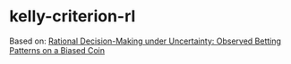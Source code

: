 # kelly-criterion-rl

Based on: [Rational Decision-Making under Uncertainty: Observed Betting Patterns on a Biased Coin](https://papers.ssrn.com/sol3/papers.cfm?abstract_id=2856963)
